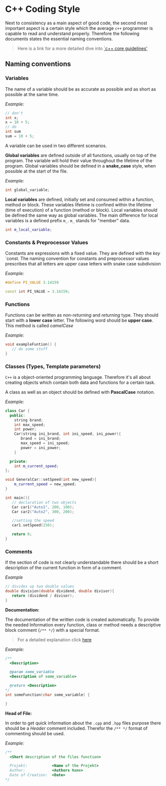# C++ Coding Style

Next to consistency as a main aspect of good code, the second most important aspect is a certain style which the average `c++` programmer is capable to read and understand properly. Therefore the following documents states the essential naming conventions.
> Here is a link for a more detailed dive into [`c++ core guidelines'](https://github.com/isocpp/CppCoreGuidelines/blob/master/CppCoreGuidelines.md)

## Naming conventions
### Variables

The name of a variable should be as accurate as possible and as short as possible at the same time.

*Example:*
```cpp
// don't
int x;
x = 10 + 5;
// do
int sum
sum = 10 + 5;
```
A variable can be used in two different scenarios.

**Global variables** are defined outside of all functions, usually on top of the program. The variable will hold their value throughout the lifetime of the program.
Global variables should be defined in a **snake_case** style, when possible at the start of the file.

*Example:*
```cpp
int global_variable;
```

**Local variables** are defined, initially set and consumed within a function, method or block. These variables lifetime is confined within the lifetime (time of execution) of a function (method or block).
Local variables should be defined the same way as global variables. The main difference for local variables is a defined prefix `m_`. `m_` stands for "member" data.
```cpp
int m_local_variable;
```

### Constants & Preprocessor Values
Constants are expressions with a fixed value. They are defined with the *key* `const. The naming convention for constants and preprocessor values prescribes that all letters are upper case letters with snake case subdivision

*Example:*
```cpp
#define PI_VALUE 3.14159

const int PI_VALUE = 3.14159;
```

### Functions
Functions can be written as *non-returning* and *returning* type. They should start with a **lower case** letter. The following word should be **upper case**. This method is called *camelCase*

*Example:*
```cpp
void exampleFuntion() {
   // do some stuff
}
```

### Classes (Types, Template parameters)
`C++` is a object-oriented programming language. Therefore it's all about creating objects which contain both data and functions for a certain task.

A class as well as an object should be defined with **PascalCase** notation.

*Example:*
```cpp
class Car {
  public:
    string brand;
    int max_speed;
    int power;
    Car(string ini_brand, int ini_speed, ini_power){
       brand = ini_brand;
       max_speed = ini_speed;
       power = ini_power;
    }

  private:
    int m_current_speed;
};

void GeneralCar::setSpeed(int new_speed){
    m_current_speed = new_speed;
}

int main(){
   // declaration of two objects
   Car car1("Auto1", 200, 100);
   Car car2("Auto2", 300, 200);

   //setting the speed
   car1.setSpeed(250);

   return 0;
}
```

### Comments
If the section of code is not clearly understandable there should be a short description of the current function in form of a comment.

*Example*
```cpp
// divides up two double values
double division(double dividend, double divisor){
   return (dividend / divisor);
}
```

**Documentation:**

The documentation of the written code is created automatically. To provide the needed Information every function, class or method needs a descriptive block comment (`/** */`) with a special format.
> For a detailed explanation click [here](https://www.doxygen.nl/manual/docblocks.html)

*Example:*
```cpp
/**
  <Description>

  @param some_variable
  <Description of some_variable>

  @return <Description>
*/
int someFunction(char some_variable) {

}
```

**Head of File:**

In order to get quick information about the `.cpp` and `.hpp` files purpose there should be a *Header* comment included. Therefor the `/** */` format of commenting should be used.

*Example:*
```cpp
/**
  <Short description of the files function>

  Projekt:           <Name of the Projekt>
  Author:            <Authors Name>
  Date of Creation:  <Date>
*/
```